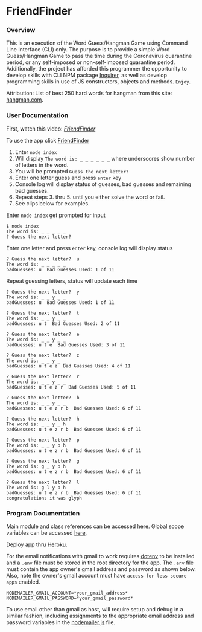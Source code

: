 # FriendFinder

### Overview
This is an execution of the Word Guess/Hangman Game using Command Line Interface (CLI) only.  The purpose is to provide a simple Word Guess/Hangman Game to pass the time during the Coronavirus quarantine period, or any self-imposed or non-self-imposed quarantine period.   Additionally, the project has afforded this programmer the opportunity to develop skills with CLI NPM package [Inquirer](https://www.npmjs.com/package/inquirer), as well as develop programming skills in use of JS constructors, objects and methods.  `Enjoy`.

Attribution: List of best 250 hard words for hangman from this site: [hangman.com](https://www.hangmanwords.com/words).

### User Documentation

First, watch this video: _*[FriendFinder](https://drive.google.com/file/d/1xxj5cmSW5yAJsqbmiWp-kKbeFbjaZVu9/view)*_

To use the app click [FriendFinder](https://intense-ravine-38720.herokuapp.com/)
1. Enter `node index`
2. Will display `The word is: _ _ _ _ _ _` where underscores show number of letters in the word.
3. You will be prompted `Guess the next letter?`
4. Enter one letter guess and press `enter` key
5. Console log will display status of guesses, bad guesses and remaining bad guesses.
6. Repeat steps 3. thru 5. until you either solve the word or fail.
7. See clips below for examples.

Enter `node index` get prompted for input
````
$ node index
The word is: _ _ _ _ _ 
? Guess the next letter?
````
Enter one letter and press `enter` key, console log will display status
````
? Guess the next letter?  u
The word is: _ _ _ _ _
badGuesses: u  Bad Guesses Used: 1 of 11
````
Repeat guessing letters, status will update each time
````
? Guess the next letter?  y
The word is: _ _ y _ _     
badGuesses: u  Bad Guesses Used: 1 of 11

? Guess the next letter?  t
The word is: _ _ y _ _     
badGuesses: u t  Bad Guesses Used: 2 of 11

? Guess the next letter?  e
The word is: _ _ y _ _     
badGuesses: u t e  Bad Guesses Used: 3 of 11

? Guess the next letter?  z
The word is: _ _ y _ _     
badGuesses: u t e z  Bad Guesses Used: 4 of 11

? Guess the next letter?  r
The word is: _ _ y _ _     
badGuesses: u t e z r  Bad Guesses Used: 5 of 11

? Guess the next letter?  b
The word is: _ _ y _ _     
badGuesses: u t e z r b  Bad Guesses Used: 6 of 11

? Guess the next letter?  h
The word is: _ _ y _ h     
badGuesses: u t e z r b  Bad Guesses Used: 6 of 11

? Guess the next letter?  p
The word is: _ _ y p h
badGuesses: u t e z r b  Bad Guesses Used: 6 of 11

? Guess the next letter?  g
The word is: g _ y p h
badGuesses: u t e z r b  Bad Guesses Used: 6 of 11

? Guess the next letter?  l
The word is: g l y p h
badGuesses: u t e z r b  Bad Guesses Used: 6 of 11
congratulations it was glyph
````


### Program Documentation
Main module and class references can be accessed [here](https://stevenbowler.github.io/FriendFinder/docs/index.html).  Global scope variables can be accessed [here](https://stevenbowler.github.io/FriendFinder/docs/global.html), 


Deploy app thru [Heroku](https://www.heroku.com).

For the email notifications with gmail to work requires [dotenv](https://www.npmjs.com/package/dotenv) to be installed and a `.env` file must be stored in the root directory for the app.  The `.env` file must contain the app owner's gmail address and password as shown below.  Also, note the owner's gmail account must have `access for less secure apps` enabled.
````
NODEMAILER_GMAIL_ACCOUNT=*your_gmail_address*
NODEMAILER_GMAIL_PASSWORD=*your_gmail_password*
````
To use email other than gmail as host, will require setup and debug in a similar fashion, including assignments to the appropriate email address and password variables in the [nodemailer.js](https://stevenbowler.github.io/FriendFinder/docs/nodemailer.js.html) file.